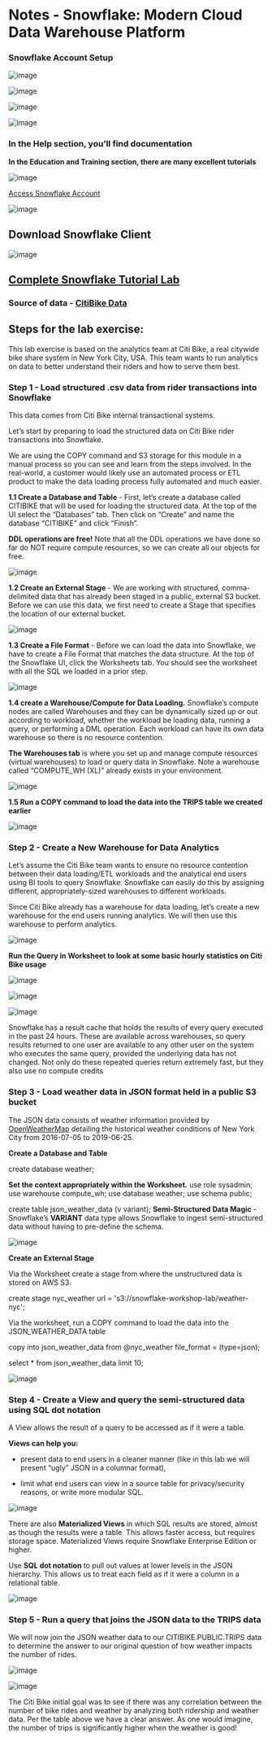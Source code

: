 # Notes - Snowflake: Modern Cloud Data Warehouse Platform

### Snowflake Account Setup

![image](https://user-images.githubusercontent.com/68102477/121111739-c309b980-c852-11eb-9cea-e88b96b0f997.png)

![image](https://user-images.githubusercontent.com/68102477/121111774-d0bf3f00-c852-11eb-8c1a-aa1b8d34387c.png)

![image](https://user-images.githubusercontent.com/68102477/121111816-e5033c00-c852-11eb-8780-dbcffee1ec0e.png)

![image](https://user-images.githubusercontent.com/68102477/121111914-082deb80-c853-11eb-9f24-741d94ae3c15.png)

### In the Help section, you’ll find documentation

**In the Education and Training section, there are many excellent tutorials**

![image](https://user-images.githubusercontent.com/68102477/121113478-72e02680-c855-11eb-9cf6-3c605a4e4d45.png)

[Access Snowflake Account](https://hf07313.australia-east.azure.snowflakecomputing.com/)

![image](https://user-images.githubusercontent.com/68102477/121113755-e97d2400-c855-11eb-9104-a5004f63422a.png)


 
## Download Snowflake Client


 ![image](https://user-images.githubusercontent.com/68102477/121123160-133e4700-c866-11eb-9b91-b55320ec7188.png)
 
 ## [Complete Snowflake Tutorial Lab](https://s3.amazonaws.com/snowflake-workshop-lab/Snowflake_free_trial_LabGuide.pdf)

### Source of data - [CitiBike Data](https://www.citibikenyc.com/system-data)

## Steps for the lab exercise:

This lab exercise is based on the analytics team at Citi Bike, a real citywide bike share system in New York City, USA. This team wants to run analytics on data to better understand their riders and how to serve them best.

### Step 1 - Load structured .csv data from rider transactions into Snowflake

This data comes from Citi Bike internal transactional systems.

Let’s start by preparing to load the structured data on Citi Bike rider transactions into Snowflake.

We are using the COPY command and S3 storage for this module in a manual process so you can see and learn from the steps involved. In the real-world, a customer would likely use an automated process or ETL product to make the data loading process fully automated and much easier. 

**1.1 Create a Database and Table** - First, let’s create a database called CITIBIKE that will be used for loading the structured data.
At the top of the UI select the “Databases” tab. Then click on “Create” and name the database “CITIBIKE” and click “Finish”.

**DDL operations are free!** Note that all the DDL operations we have done so far do NOT require compute resources, so we can create all our objects for free.

![image](https://user-images.githubusercontent.com/68102477/121157225-b5712580-c88c-11eb-8aa4-b995ef7b55ed.png)


**1.2 Create an External Stage** - We are working with structured, comma-delimited data that has already been staged in a public, external S3 bucket. Before we can use this data, we first need to create a Stage that specifies the location of our external bucket.

![image](https://user-images.githubusercontent.com/68102477/121158693-e736bc00-c88d-11eb-9faf-8f9fa51e2aad.png)

**1.3 Create a File Format** - Before we can load the data into Snowflake, we have to create a File Format that matches the data structure.
At the top of the Snowflake UI, click the Worksheets tab. You should see the worksheet
with all the SQL we loaded in a prior step.

![image](https://user-images.githubusercontent.com/68102477/121164258-cfae0200-c892-11eb-90ff-1c8d0f765553.png)

**1.4 create a Warehouse/Compute for Data Loading.** 
Snowflake’s compute nodes are called Warehouses and they can be dynamically sized up or out according to workload, whether the workload be loading data, running a query, or performing a DML operation. Each workload can have its own data warehouse so there is no resource contention.

**The Warehouses tab** is where you set up and manage compute resources (virtual warehouses) to load or query data in Snowflake. Note a warehouse called “COMPUTE_WH (XL)” already exists in your environment.


![image](https://user-images.githubusercontent.com/68102477/121168823-b60eb980-c896-11eb-892e-02087af0d3da.png)

**1.5 Run a COPY command to load the data into the TRIPS table we created earlier**

![image](https://user-images.githubusercontent.com/68102477/121169273-2cabb700-c897-11eb-8cd5-1f69c37e1a81.png)

### Step 2 - Create a New Warehouse for Data Analytics

Let’s assume the Citi Bike team wants to ensure no resource contention between their data loading/ETL workloads and the analytical end users using BI tools to query Snowflake. Snowflake can easily do this by assigning different, appropriately-sized warehouses to different workloads. 

Since Citi Bike already has a warehouse for data loading, let’s create a new warehouse for the end users running analytics. We will then use this warehouse to perform analytics.

![image](https://user-images.githubusercontent.com/68102477/121293598-3da80700-c92f-11eb-98e5-39e4a9f6069c.png)

**Run the Query in Worksheet to look at some basic hourly statistics on Citi Bike usage**

![image](https://user-images.githubusercontent.com/68102477/121298312-fe7db400-c936-11eb-9acc-4490db5f10ef.png)

![image](https://user-images.githubusercontent.com/68102477/121305725-499cc480-c941-11eb-920f-f92b9910e7ff.png)

![image](https://user-images.githubusercontent.com/68102477/121305800-5e795800-c941-11eb-807c-c1acbfcba133.png)



Snowflake has a result cache that holds the results of every query executed in the past 24 hours. These are available across warehouses, so query results returned to one user are available to any other user on the system who executes the same query, provided the underlying data has not changed. Not only do these repeated queries return extremely fast, but they also use no compute credits

### Step 3 - Load weather data in JSON format held in a public S3 bucket

The JSON data consists of weather information provided by [OpenWeatherMap](https://openweathermap.org/) detailing the historical weather conditions of New York City from 2016-07-05 to 2019-06-25.

**Create a Database and Table**

create database weather;

**Set the context appropriately within the Worksheet.**
use role sysadmin;
use warehouse compute_wh;
use database weather;
use schema public;


create table json_weather_data (v variant);
**Semi-Structured Data Magic** - Snowflake’s **VARIANT** data type allows Snowflake to ingest semi-structured data without having to pre-define the schema.

![image](https://user-images.githubusercontent.com/68102477/121305970-9bdde580-c941-11eb-973a-77f3e8e6450b.png)


**Create an External Stage**

Via the Worksheet create a stage from where the unstructured data is stored on AWS S3.

create stage nyc_weather
url = 's3://snowflake-workshop-lab/weather-nyc';

Via the worksheet, run a COPY command to load the data into the
JSON_WEATHER_DATA table

copy into json_weather_data 
from @nyc_weather 
file_format = (type=json);

select * from json_weather_data limit 10;

![image](https://user-images.githubusercontent.com/68102477/121306157-d9427300-c941-11eb-99e3-fadbb18cda12.png)


### Step 4 - Create a View and query the semi-structured data using SQL dot notation

A View allows the result of a query to be accessed as if it were a table.

**Views can help you:** 
- present data to end users in a cleaner manner (like in this lab we will present “ugly” JSON in a columnar format), 

- limit what end users can view in a source table for privacy/security reasons, or write more modular SQL.

![image](https://user-images.githubusercontent.com/68102477/121306332-0d1d9880-c942-11eb-9085-3530a6ca4288.png)


There are also **Materialized Views** in which SQL results are stored, almost as though the results were a table. This allows faster access, but requires storage
space. Materialized Views require Snowflake Enterprise Edition or higher.

Use **SQL dot notation** to pull out values at lower levels in the JSON hierarchy. This allows us to treat each field as if it were a column in a relational table.

![image](https://user-images.githubusercontent.com/68102477/121306617-6b4a7b80-c942-11eb-9473-893862344afe.png)



### Step 5 - Run a query that joins the JSON data to the TRIPS data

We will now join the JSON weather data to our CITIBIKE.PUBLIC.TRIPS data to determine the
answer to our original question of how weather impacts the number of rides.

![image](https://user-images.githubusercontent.com/68102477/121306676-7b625b00-c942-11eb-9183-64fc370d555c.png)


![image](https://user-images.githubusercontent.com/68102477/121306916-c41a1400-c942-11eb-8481-c56eee2d08de.png)

The Citi Bike initial goal was to see if there was any correlation between the number of bike rides and weather by analyzing both ridership and weather data. 
Per the table above we have a clear answer. 
As one would imagine, the number of trips is significantly higher when the weather is good! 

